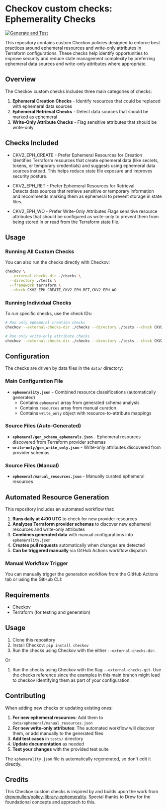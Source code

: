 # Checkov custom checks: Ephemerality Checks

[![Generate and Test](https://github.com/manuchn/policy-library-ephemerality/actions/workflows/generate.yml/badge.svg)](https://github.com/manuchn/policy-library-ephemerality/actions/workflows/generate.yml)

This repository contains custom Checkov policies designed to enforce best practices around ephemeral resources and write-only attributes in Terraform configurations. These checks help identify opportunities to improve security and reduce state management complexity by preferring ephemeral data sources and write-only attributes where appropriate.

## Overview

The Checkov custom checks includes three main categories of checks:

1. **Ephemeral Creation Checks** - Identify resources that could be replaced with ephemeral data sources
2. **Ephemeral Retrieval Checks** - Detect data sources that should be marked as ephemeral
3. **Write-Only Attribute Checks** - Flag sensitive attributes that should be write-only

## Checks Included

* CKV2_EPH_CREATE - Prefer Ephemeral Resources for Creation
Identifies Terraform resources that create ephemeral data (like secrets, tokens, or temporary credentials) and suggests using ephemeral data sources instead. This helps reduce state file exposure and improves security posture.

* CKV2_EPH_RET - Prefer Ephemeral Resources for Retrieval  
Detects data sources that retrieve sensitive or temporary information and recommends marking them as ephemeral to prevent storage in state files.

* CKV2_EPH_WO - Prefer Write-Only Attributes
Flags sensitive resource attributes that should be configured as write-only to prevent them from being stored in or read from the Terraform state file.

## Usage

### Running All Custom Checks
You can also run the checks directly with Checkov:

```bash
checkov \
  --external-checks-dir ./checks \
  --directory ./tests \
  --framework terraform \
  --check CKV2_EPH_CREATE,CKV2_EPH_RET,CKV2_EPH_WO
```

### Running Individual Checks
To run specific checks, use the check IDs:

```bash
# Run only ephemeral creation checks
checkov --external-checks-dir ./checks --directory ./tests --check CKV2_EPH_CREATE

# Run only write-only attribute checks  
checkov --external-checks-dir ./checks --directory ./tests --check CKV2_EPH_WO
```

## Configuration

The checks are driven by data files in the `data/` directory:

### Main Configuration File
- **`ephemerality.json`** - Combined resource classifications (automatically generated)
  - Contains `ephemeral` array from generated schema analysis
  - Contains `resources` array from manual curation
  - Contains `write_only` object with resource-to-attribute mappings

### Source Files (Auto-Generated)
- **`ephemeral/gen_schema_ephemerals.json`** - Ephemeral resources discovered from Terraform provider schemas
- **`write-only/gen_write_only.json`** - Write-only attributes discovered from provider schemas

### Source Files (Manual)
- **`ephemeral/manual_resources.json`** - Manually curated ephemeral resources

## Automated Resource Generation

This repository includes an automated workflow that:

1. **Runs daily at 4:00 UTC** to check for new provider resources
2. **Analyzes Terraform provider schemas** to discover new ephemeral resources and write-only attributes
3. **Combines generated data** with manual configurations into `ephemerality.json`
4. **Creates pull requests** automatically when changes are detected
5. **Can be triggered manually** via GitHub Actions workflow dispatch

### Manual Workflow Trigger
You can manually trigger the generation workflow from the GitHub Actions tab or using the GitHub CLI:

## Requirements

- Checkov
- Terraform (for testing and generation)

## Usage

1. Clone this repository
2. Install Checkov: `pip install checkov`
3. Run the checks using Checkov with the either `--external-checks-dir`.

Or

1. Run the checks using Checkov with the flag `--external-checks-git`. Use the checks reference since the examples in this main branch might lead to checkov identifying them as part of your configuration.


## Contributing

When adding new checks or updating existing ones:

1. **For new ephemeral resources**: Add them to `data/ephemeral/manual_resources.json`
2. **For new write-only attributes**: The automated workflow will discover them, or add manually to the generated files
3. **Add test cases** in `tests/` directory
4. **Update documentation** as needed
5. **Test your changes** with the provided test suite

The `ephemerality.json` file is automatically regenerated, so don't edit it directly.

## Credits

This Checkov custom checks is inspired by and builds upon the work from [drewmullen/policy-library-ephemerality](https://github.com/drewmullen/policy-library-ephemerality). Special thanks to Drew  for the foundational concepts and approach to this.
